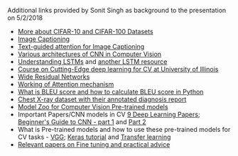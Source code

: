 Additional links provided by Sonit Singh as background to the presentation on 5/2/2018


- [More about CIFAR-10 and  CIFAR-100 Datasets](https://www.cs.toronto.edu/~kriz/cifar.html)
- [Image Captioning](https://cs.stanford.edu/people/karpathy/deepimagesent/)
- [Text-guided attention for Image Captioning](http://cvlab.postech.ac.kr/research/text_att/)
- [Various architectures of CNN in Computer Vision](http://cv-tricks.com/cnn/understand-resnet-alexnet-vgg-inception/)
- [Understanding LSTMs](http://colah.github.io/posts/2015-08-Understanding-LSTMs/) and [another LSTM resource](https://medium.com/mlreview/understanding-lstm-and-its-diagrams-37e2f46f1714)
- [Course on Cutting-Edge deep learning for CV at University of Illinois](http://slazebni.cs.illinois.edu/spring17/)
- [Wide Residual Networks](https://arxiv.org/pdf/1605.07146.pdf)
- [Working of Attention mechanism](https://blog.heuritech.com/2016/01/20/attention-mechanism/)
- [What is BLEU score and how to calculate BLEU score in Python](https://machinelearningmastery.com/calculate-bleu-score-for-text-python/)
- [Chest X-ray dataset with their annotated diagnosis report](https://openi.nlm.nih.gov/gridquery.php?q=cancer&it=xg,xm&coll=cxr)
- [Model Zoo for Computer Vision Pre-trained models](https://github.com/BVLC/caffe/wiki/Model-Zoo)
- Important Papers/CNN models in CV [9 Deep Learning Papers](https://adeshpande3.github.io/adeshpande3.github.io/The-9-Deep-Learning-Papers-You-Need-To-Know-About.html); 
[Beginner's Guide to CNN - part 1](https://adeshpande3.github.io/adeshpande3.github.io/A-Beginner's-Guide-To-Understanding-Convolutional-Neural-Networks/)
and [Part 2](https://adeshpande3.github.io/adeshpande3.github.io/A-Beginner's-Guide-To-Understanding-Convolutional-Neural-Networks-Part-2/)
- What is Pre-trained models and how to use these pre-trained models for CV tasks - [VGG](https://machinelearningmastery.com/use-pre-trained-vgg-model-classify-objects-photographs/); 
[Keras tutorial](https://blog.keras.io/building-powerful-image-classification-models-using-very-little-data.html) and
[Transfer learning](https://deeplearningsandbox.com/how-to-use-transfer-learning-and-fine-tuning-in-keras-and-tensorflow-to-build-an-image-recognition-94b0b02444f2)
- [Relevant papers on Fine tuning and practical advice](http://cs231n.github.io/transfer-learning/)



